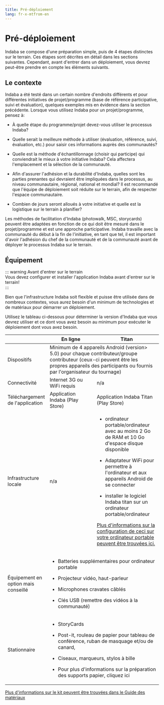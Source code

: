 ```yaml
---
title: Pré-déploiement
lang: fr-x-mtfrom-en
---
```

<ReadTime/> 

# Pré-déploiement  

<Leader> 

 Indaba se compose d&#39;une préparation simple, puis de 4 étapes distinctes sur le terrain. Ces étapes sont décrites en détail dans les sections suivantes. Cependant, avant d&#39;entrer dans un déploiement, vous devrez peut-être prendre en compte les éléments suivants.  

</Leader> 

## Le contexte  

 Indaba a été testé dans un certain nombre d&#39;endroits différents et pour différentes initiatives de projet/programme (base de référence participative, suivi et évaluation), quelques exemples mis en évidence dans la section précédente. Lorsque vous utilisez Indaba pour un projet/programme, pensez à:  

<ul><li> À quelle étape du programme/projet devez-vous utiliser le processus Indaba? </li></ul> 
<ul><li> Quelle serait la meilleure méthode à utiliser (évaluation, référence, suivi, évaluation, etc.) pour saisir ces informations auprès des communautés? </li></ul> 
<ul><li> Quelle est la méthode d&#39;échantillonnage (choisir qui participe) qui conviendrait le mieux à votre initiative Indaba? Cela affectera l&#39;emplacement et la sélection de la communauté. </li></ul> 
<ul><li> Afin d&#39;assurer l&#39;adhésion et la durabilité d&#39;Indaba, quelles sont les parties prenantes qui devraient être impliquées dans le processus, au niveau communautaire, régional, national et mondial? Il est recommandé que l&#39;équipe de déploiement soit réduite sur le terrain, afin de respecter l&#39;espace communautaire. </li></ul> 
<ul><li> Combien de jours seront alloués à votre initiative et quelle est la logistique sur le terrain à planifier? </li></ul> 

 Les méthodes de facilitation d&#39;Indaba (photowalk, MSC, storycards) peuvent être adaptées en fonction de ce qui doit être mesuré dans le projet/programme et est une approche participative. Indaba travaille avec la communauté du début à la fin de l&#39;initiative, en tant que tel, il est important d&#39;avoir l&#39;adhésion du chef de la communauté et de la communauté avant de déployer le processus Indaba sur le terrain.  

## Équipement  

::: warning Avant d&#39;entrer sur le terrain  
 Vous devez configurer et installer l&#39;application Indaba avant d&#39;entrer sur le terrain!  
:::  

 Bien que l&#39;infrastructure Indaba soit flexible et puisse être utilisée dans de nombreux contextes, vous aurez besoin d&#39;un minimum de technologies et de matériaux pour démarrer un déploiement.  

 Utilisez le tableau ci-dessous pour déterminer la version d&#39;Indaba que vous devrez utiliser et ce dont vous avez besoin au minimum pour exécuter le déploiement dont vous avez besoin.  

<table> 
<thead> 
<tr> 
<th></th> 
<th width="50%"> En ligne </th> 
<th width="50%"> Titan </th> 
</tr> 
</thead> 

<tbody> 
<tr> 
<td> Dispositifs </td> 
<td colspan="2"> 
 Minimum de 4 appareils Android (version&gt; 5.0) pour chaque contributeur/groupe contributeur (ceux-ci peuvent être les propres appareils des participants ou fournis par l&#39;organisateur du tournage)  
</td> 
</tr> 
<tr> 
<td> Connectivité </td> 
<td> Internet 3G ou WiFi requis </td> 
<td> n/a </td> 
</tr> 
<tr> 
<td> Téléchargement de l&#39;application </td> 
<td> Application Indaba (Play Store) </td> 
<td> Application Indaba Titan (Play Store) </td> 
</tr> 
<tr> 
<td> Infrastructure locale </td> 
<td> n/a </td> 
<td> 

<ul><li> ordinateur portable/ordinateur avec au moins 2 Go de RAM et 10 Go d&#39;espace disque disponible </li></ul> 
<ul><li> Adaptateur WiFi pour permettre à l&#39;ordinateur et aux appareils Android de se connecter </li></ul> 
<ul><li> installer le logiciel Indaba titan sur un ordinateur portable/ordinateur </li></ul> 

 <a href="/fr/quickstart/titan/">Plus d&#39;informations sur la configuration de ceci sur votre ordinateur portable peuvent être trouvées ici.</a>  

</td> 
</tr> 
<tr> 
<td> Équipement en option mais conseillé </td> 
<td colspan="2"> 

<ul><li> Batteries supplémentaires pour ordinateur portable </li></ul> 
<ul><li> Projecteur vidéo, haut-parleur </li></ul> 
<ul><li> Microphones cravates câblés </li></ul> 
<ul><li> Clés USB (remettre des vidéos à la communauté) </li></ul> 

</td> 
</tr> 
<tr> 
<td> Stationnaire </td> 
<td colspan="2"> 

<ul><li> StoryCards </li></ul> 
<ul><li> Post-it, rouleau de papier pour tableau de conférence, ruban de masquage et/ou de canard, </li></ul> 
<ul><li> Ciseaux, marqueurs, stylos à bille </li></ul> 
<ul><li> Pour plus d&#39;informations sur la préparation des supports papier, cliquez ici </li></ul> 

</td> 
</tr> 
</tbody> 

</table> 

 <a href="/fr/materials">Plus d&#39;informations sur le kit peuvent être trouvées dans le Guide des matériaux</a>  
